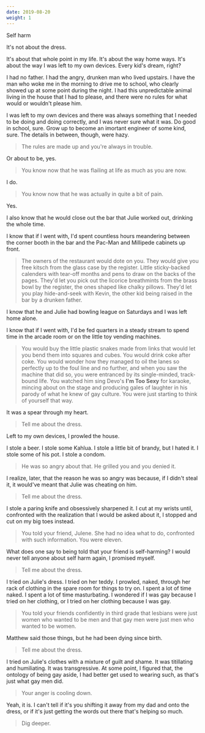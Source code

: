 ```yaml
---
date: 2019-08-20
weight: 1
---
```


<div class="cw">Self harm</div>

It's not about the dress.

It's about that whole point in my life. It's about the way home ways. It's about the way I was left to my own devices. Every kid's dream, right?

I had no father. I had the angry, drunken man who lived upstairs. I have the man who woke me in the morning to drive me to school, who clearly showed up at some point during the night. I had this unpredictable animal living in the house that I had to please, and there were no rules for what would or wouldn't please him.

I was left to my own devices and there was always something that I needed to be doing and doing correctly, and I was never sure what it was. Do good in school, sure. Grow up to become an imortant engineer of some kind, sure. The details in between, though, were hazy.

> The rules are made up and you're always in trouble.

Or about to be, yes.

> You know now that he was flailing at life as much as you are now.

I do.

> You know now that he was actually in quite a bit of pain.

Yes.

I also know that he would close out the bar that Julie worked out, drinking the whole time.

I know that if I went with, I'd spent countless hours meandering between the corner booth in the bar and the Pac-Man and Millipede cabinets up front.

> The owners of the restaurant would dote on you. They would give you free kitsch from the glass case by the register. Little sticky-backed calenders with tear-off months and pens to draw on the backs of the pages. They'd let you pick out the licorice breathmints from the brass bowl by the register, the ones shaped like chalky pillows. They'd let you play hide-and-seek with Kevin, the other kid being raised in the bar by a drunken father.

I know that he and Julie had bowling league on Saturdays and I was left home alone.

I know that if I went with, I'd be fed quarters in a steady stream to spend time in the arcade room or on the little toy vending machines.

> You would buy the little plastic snakes made from links that would let you bend them into squares and cubes. You would drink coke after coke. You would wonder how they managed to oil the lanes so perfectly up to the foul line and no further, and when you saw the machine that did so, you were entranced by its single-minded, track-bound life. You watched him sing Devo's **I'm Too Sexy** for karaoke, mincing about on the stage and producing gales of laughter in his parody of what he knew of gay culture. You were just starting to think of yourself that way.

It was a spear through my heart.

> Tell me about the dress.

Left to my own devices, I prowled the house.

I stole a beer. I stole some Kahlua. I stole a little bit of brandy, but I hated it. I stole some of his pot. I stole a condom.

> He was so angry about that. He grilled you and you denied it.

I realize, later, that the reason he was so angry was because, if I didn't steal it, it would've meant that Julie was cheating on him.

> Tell me about the dress.

I stole a paring knife and obsessively sharpened it. I cut at my wrists until, confronted with the realization that I would be asked about it, I stopped and cut on my big toes instead.

> You told your friend, Julene. She had no idea what to do, confronted with such information. You were eleven.

What does one say to being told that your friend is self-harming? I would never tell anyone about self harm again, I promised myself.

> Tell me about the dress.

I tried on Julie's dress. I tried on her teddy. I prowled, naked, through her rack of clothing in the spare room for things to try on. I spent a lot of time naked. I spent a lot of time masturbating. I wondered if I was gay because I tried on her clothing, or I tried on her clothing because I was gay.

> You told your friends confidently in third grade that lesbians were just women who wanted to be men and that  gay men were just men who wanted to be women.

Matthew said those things, but he had been dying since birth.

> Tell me about the dress.

I tried on Julie's clothes with a mixture of guilt and shame. It was titillating and humiliating. It was transgressive. At some point, I figured that, the ontology of being gay aside, I had better get used to wearing such, as that's just what gay men did.

> Your anger is cooling down.

Yeah, it is. I can't tell if it's you shifting it away from my dad and onto the dress, or if it's just getting the words out there that's helping so much.

> Dig deeper.
